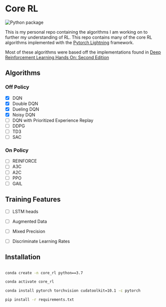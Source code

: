 # Core RL

![Python package](https://github.com/djbyrne/core_rl/workflows/Python%20package/badge.svg?branch=master)

This is my personal repo containing the algorithms I am working on to further my understanding of RL. This repo contains
many of the core RL algorithms implemented with the 
[Pytorch Lightning](https://github.com/PyTorchLightning/pytorch-lightning) framework. 

Most of these algorithms were based off the implementations found in 
[Deep Reinforcement Learning Hands On: Second Edition](https://github.com/PacktPublishing/Deep-Reinforcement-Learning-Hands-On-Second-Edition)

## Algorithms

### Off Policy
- [X] DQN
- [X] Double DQN
- [X] Dueling DQN
- [X] Noisy DQN
- [ ] DQN with Prioritized Experience Replay
- [ ] DDPG
- [ ] TD3
- [ ] SAC

### On Policy
- [ ] REINFORCE
- [ ] A3C
- [ ] A2C
- [ ] PPO
- [ ] GAIL

## Training Features
- [ ] LSTM heads
- [ ] Augmented Data
- [ ] Mixed Precision
- [ ] Discriminate Learning Rates


## Installation

````bash

conda create -n core_rl python==3.7

conda activate core_rl

conda install pytorch torchvision cudatoolkit=10.1 -c pytorch

pip install -r requirements.txt

````